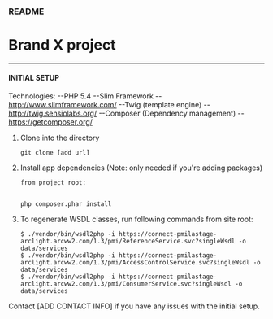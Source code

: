 ### README


# Brand X project

--------

#### INITIAL SETUP

Technologies:
--PHP 5.4
--Slim Framework -- http://www.slimframework.com/
--Twig (template engine) -- http://twig.sensiolabs.org/
--Composer (Dependency management) -- https://getcomposer.org/


1. Clone into the directory



    ```
    git clone [add url]

    ```

2. Install app dependencies  (Note: only needed if you're adding packages)



    ```
    from project root:


    php composer.phar install

    ```


3. To regenerate WSDL classes, run following commands from site root:



    ```
    $ ./vendor/bin/wsdl2php -i https://connect-pmilastage-arclight.arcww2.com/1.3/pmi/ReferenceService.svc?singleWsdl -o data/services
    $ ./vendor/bin/wsdl2php -i https://connect-pmilastage-arclight.arcww2.com/1.3/pmi/AccessControlService.svc?singleWsdl -o data/services
    $ ./vendor/bin/wsdl2php -i https://connect-pmilastage-arclight.arcww2.com/1.3/pmi/ConsumerService.svc?singleWsdl -o data/services

    ```



Contact [ADD CONTACT INFO] if you have any issues with the initial setup.